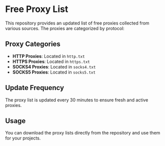 # Free Proxy List

This repository provides an updated list of free proxies collected from various sources. The proxies are categorized by protocol:

## Proxy Categories

- **HTTP Proxies**: Located in `http.txt`
- **HTTPS Proxies**: Located in `https.txt`
- **SOCKS4 Proxies**: Located in `socks4.txt`
- **SOCKS5 Proxies**: Located in `socks5.txt`

## Update Frequency

The proxy list is updated every 30 minutes to ensure fresh and active proxies.

## Usage

You can download the proxy lists directly from the repository and use them for your projects.
